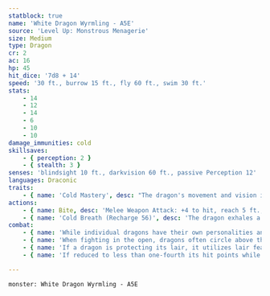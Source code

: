 ```yaml
---
statblock: true
name: 'White Dragon Wyrmling - A5E'
source: 'Level Up: Monstrous Menagerie'
size: Medium
type: Dragon
cr: 2
ac: 16
hp: 45
hit_dice: '7d8 + 14'
speed: '30 ft., burrow 15 ft., fly 60 ft., swim 30 ft.'
stats:
    - 14
    - 12
    - 14
    - 6
    - 10
    - 10
damage_immunities: cold
skillsaves:
    - { perception: 2 }
    - { stealth: 3 }
senses: 'blindsight 10 ft., darkvision 60 ft., passive Perception 12'
languages: Draconic
traits:
    - { name: 'Cold Mastery', desc: "The dragon's movement and vision is not hindered by cold, icy surfaces, snow, wind, or storms. Additionally, the dragon can choose to burrow through snow and ice without leaving a trace." }
actions:
    - { name: Bite, desc: 'Melee Weapon Attack: +4 to hit, reach 5 ft., one target. Hit: 13 (2d10 + 2) piercing damage.' }
    - { name: 'Cold Breath (Recharge 56)', desc: 'The dragon exhales a 15-foot cone of frost. Each creature in that area makes a DC 12 Constitution saving throw, taking 10 (3d6) cold damage on a failed save or half damage on a success.' }
combat:
    - { name: 'While individual dragons have their own personalities and tactics, most rely heavily on their breath weapons', desc: 'They use them whenever they can, preferably from maximum distance and while flying above their enemies.' }
    - { name: 'When fighting in the open, dragons often circle above their enemies as they wait for their breath weapons to recharge', desc: "They only close to melee if their enemies deal significant damage with ranged attacks, or if they can savage an enemy cut off from its allies. Once bloodied, dragons become more aggressive, attacking with bite and claws when their breath weapons aren't available." }
    - { name: 'If a dragon is protecting its lair, it utilizes lair features, traps, allies, and architecture such as escape tunnels to keep up a hit-and-run fight, reappearing only when it has a fully-recharged breath weapon', desc: 'If the dragon is forced into melee combat, it uses its bite and claws against a single foe. If it has legendary actions like Roar and Wing Attack, it uses them to disperse its other enemies.' }
    - { name: 'If reduced to less than one-fourth its hit points while fighting in the open, a dragon flies away', desc: 'However, it fights to the death to defend its lair, unless it can regain the upper hand through tricks or bargains.' }

---
```

```statblock
monster: White Dragon Wyrmling - A5E
```
